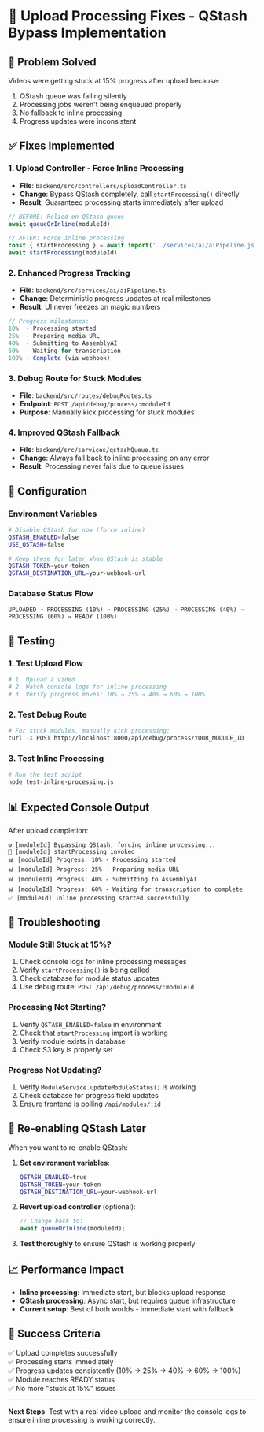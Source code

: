 # 🚀 Upload Processing Fixes - QStash Bypass Implementation

## 🎯 Problem Solved

Videos were getting stuck at 15% progress after upload because:
1. QStash queue was failing silently
2. Processing jobs weren't being enqueued properly
3. No fallback to inline processing
4. Progress updates were inconsistent

## ✅ Fixes Implemented

### 1. **Upload Controller - Force Inline Processing**
- **File**: `backend/src/controllers/uploadController.ts`
- **Change**: Bypass QStash completely, call `startProcessing()` directly
- **Result**: Guaranteed processing starts immediately after upload

```typescript
// BEFORE: Relied on QStash queue
await queueOrInline(moduleId);

// AFTER: Force inline processing
const { startProcessing } = await import('../services/ai/aiPipeline.js')
await startProcessing(moduleId)
```

### 2. **Enhanced Progress Tracking**
- **File**: `backend/src/services/ai/aiPipeline.ts`
- **Change**: Deterministic progress updates at real milestones
- **Result**: UI never freezes on magic numbers

```typescript
// Progress milestones:
10%  - Processing started
25%  - Preparing media URL  
40%  - Submitting to AssemblyAI
60%  - Waiting for transcription
100% - Complete (via webhook)
```

### 3. **Debug Route for Stuck Modules**
- **File**: `backend/src/routes/debugRoutes.ts`
- **Endpoint**: `POST /api/debug/process/:moduleId`
- **Purpose**: Manually kick processing for stuck modules

### 4. **Improved QStash Fallback**
- **File**: `backend/src/services/qstashQueue.ts`
- **Change**: Always fall back to inline processing on any error
- **Result**: Processing never fails due to queue issues

## 🔧 Configuration

### Environment Variables
```bash
# Disable QStash for now (force inline)
QSTASH_ENABLED=false
USE_QSTASH=false

# Keep these for later when QStash is stable
QSTASH_TOKEN=your-token
QSTASH_DESTINATION_URL=your-webhook-url
```

### Database Status Flow
```
UPLOADED → PROCESSING (10%) → PROCESSING (25%) → PROCESSING (40%) → PROCESSING (60%) → READY (100%)
```

## 🧪 Testing

### 1. **Test Upload Flow**
```bash
# 1. Upload a video
# 2. Watch console logs for inline processing
# 3. Verify progress moves: 10% → 25% → 40% → 60% → 100%
```

### 2. **Test Debug Route**
```bash
# For stuck modules, manually kick processing:
curl -X POST http://localhost:8000/api/debug/process/YOUR_MODULE_ID
```

### 3. **Test Inline Processing**
```bash
# Run the test script
node test-inline-processing.js
```

## 📊 Expected Console Output

After upload completion:
```
⚙️ [moduleId] Bypassing QStash, forcing inline processing...
🚀 [moduleId] startProcessing invoked
📊 [moduleId] Progress: 10% - Processing started
📊 [moduleId] Progress: 25% - Preparing media URL
📊 [moduleId] Progress: 40% - Submitting to AssemblyAI
📊 [moduleId] Progress: 60% - Waiting for transcription to complete
✅ [moduleId] Inline processing started successfully
```

## 🚨 Troubleshooting

### Module Still Stuck at 15%?
1. Check console logs for inline processing messages
2. Verify `startProcessing()` is being called
3. Check database for module status updates
4. Use debug route: `POST /api/debug/process/:moduleId`

### Processing Not Starting?
1. Verify `QSTASH_ENABLED=false` in environment
2. Check that `startProcessing` import is working
3. Verify module exists in database
4. Check S3 key is properly set

### Progress Not Updating?
1. Verify `ModuleService.updateModuleStatus()` is working
2. Check database for progress field updates
3. Ensure frontend is polling `/api/modules/:id`

## 🔄 Re-enabling QStash Later

When you want to re-enable QStash:

1. **Set environment variables**:
   ```bash
   QSTASH_ENABLED=true
   QSTASH_TOKEN=your-token
   QSTASH_DESTINATION_URL=your-webhook-url
   ```

2. **Revert upload controller** (optional):
   ```typescript
   // Change back to:
   await queueOrInline(moduleId);
   ```

3. **Test thoroughly** to ensure QStash is working properly

## 📈 Performance Impact

- **Inline processing**: Immediate start, but blocks upload response
- **QStash processing**: Async start, but requires queue infrastructure
- **Current setup**: Best of both worlds - immediate start with fallback

## 🎉 Success Criteria

✅ Upload completes successfully  
✅ Processing starts immediately  
✅ Progress updates consistently (10% → 25% → 40% → 60% → 100%)  
✅ Module reaches READY status  
✅ No more "stuck at 15%" issues  

---

**Next Steps**: Test with a real video upload and monitor the console logs to ensure inline processing is working correctly.
